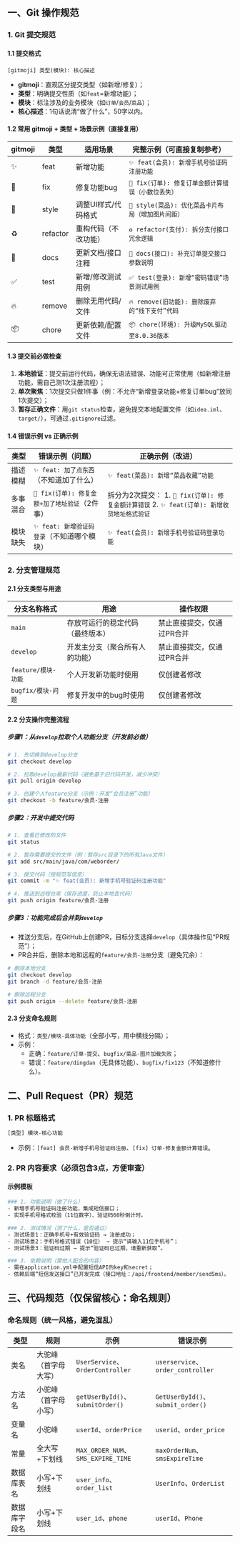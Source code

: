 ## 一、Git 操作规范
### 1. Git 提交规范
#### 1.1 提交格式
```shell
[gitmoji] 类型(模块): 核心描述
```

+ **gitmoji**：直观区分提交类型（如新增/修复）；
+ **类型**：明确提交性质（如`feat`=新增功能）；
+ **模块**：标注涉及的业务模块（如`订单`/`会员`/`菜品`）；
+ **核心描述**：1句话说清“做了什么”，50字以内。

#### 1.2 常用 gitmoji + 类型 + 场景示例（直接复用）
| gitmoji | 类型 | 适用场景 | 完整示例（可直接复制参考） |
| --- | --- | --- | --- |
| ✨ | feat | 新增功能 | `✨ feat(会员): 新增手机号验证码注册功能` |
| 🐛 | fix | 修复功能bug | `🐛 fix(订单): 修复订单金额计算错误（小数位丢失）` |
| 🎨 | style | 调整UI样式/代码格式 | `🎨 style(菜品): 优化菜品卡片布局（增加图片间距）` |
| ♻️ | refactor | 重构代码（不改功能） | `♻️ refactor(支付): 拆分支付接口冗余逻辑` |
| 📝 | docs | 更新文档/接口注释 | `📝 docs(接口): 补充订单提交接口参数说明` |
| ✅ | test | 新增/修改测试用例 | `✅ test(登录): 新增“密码错误”场景测试用例` |
| 🔥 | remove | 删除无用代码/文件 | `🔥 remove(旧功能): 删除废弃的“线下支付”代码` |
| 📦 | chore | 更新依赖/配置文件 | `📦 chore(环境): 升级MySQL驱动至8.0.36版本` |


#### 1.3 提交前必做检查
1. **本地验证**：提交前运行代码，确保无语法错误、功能可正常使用（如新增注册功能，需自己测1次注册流程）；
2. **单次聚焦**：1次提交只做1件事（例：不允许“新增登录功能+修复订单bug”放同1次提交）；
3. **暂存正确文件**：用`git status`检查，避免提交本地配置文件（如`idea.iml`、`target/`），可通过`.gitignore`过滤。

#### 1.4 错误示例 vs 正确示例
| 类型 | 错误示例（问题） | 正确示例（改进） |
| --- | --- | --- |
| 描述模糊 | `✨ feat: 加了点东西`（不知道加了什么） | `✨ feat(菜品): 新增“菜品收藏”功能` |
| 多事混合 | `🐛 fix(订单): 修复金额+加了地址验证`（2件事） | 拆分为2次提交：   1. `🐛 fix(订单): 修复金额计算错误`   2. `✨ feat(订单): 新增收货地址格式验证` |
| 模块缺失 | `✨ feat: 新增验证码登录`（不知道哪个模块） | `✨ feat(会员): 新增手机号验证码登录功能` |


### 2. 分支管理规范
#### 2.1 分支类型与用途
| 分支名称格式 | 用途 | 操作权限 |
| --- | --- | --- |
| `main` | 存放可运行的稳定代码（最终版本） | 禁止直接提交，仅通过PR合并 |
| `develop` | 开发主分支（聚合所有人的功能） | 禁止直接提交，仅通过PR合并 |
| `feature/模块-功能` | 个人开发新功能时使用 | 仅创建者修改 |
| `bugfix/模块-问题` | 修复开发中的bug时使用 | 仅创建者修改 |


#### 2.2 分支操作完整流程
##### 步骤1：从`develop`拉取个人功能分支（开发前必做）
```bash
# 1. 先切换到develop分支
git checkout develop

# 2. 拉取develop最新代码（避免基于旧代码开发，减少冲突）
git pull origin develop

# 3. 创建个人feature分支（示例：开发“会员注册”功能）
git checkout -b feature/会员-注册
```

##### 步骤2：开发中提交代码
```bash
# 1. 查看已修改的文件
git status

# 2. 暂存需要提交的文件（例：暂存src目录下的所有Java文件）
git add src/main/java/com/weborder/

# 3. 提交代码（按规范写信息）
git commit -m "✨ feat(会员): 新增手机号验证码注册功能"

# 4. 推送到远程仓库（保存进度，防止本地丢代码）
git push origin feature/会员-注册
```

##### 步骤3：功能完成后合并到`develop`
+ 推送分支后，在GitHub上创建PR，目标分支选择`develop`（具体操作见“PR规范”）；
+ PR合并后，删除本地和远程的`feature/会员-注册`分支（避免冗余）：

```bash
# 删除本地分支
git checkout develop
git branch -d feature/会员-注册

# 删除远程分支
git push origin --delete feature/会员-注册
```

#### 2.3 分支命名规则
+ 格式：`类型/模块-具体功能`（全部小写，用中横线分隔）；
+ 示例：
    - 正确：`feature/订单-提交`、`bugfix/菜品-图片加载失败`；
    - 错误：`feature/dingdan`（无具体功能）、`bugfix/fix123`（不知道修什么）。



## 二、Pull Request（PR）规范
### 1. PR 标题格式
```bash
[类型] 模块-核心功能
```

+ 示例：`[feat] 会员-新增手机号验证码注册`、`[fix] 订单-修复金额计算错误`。

### 2. PR 内容要求（必须包含3点，方便审查）
#### 示例模板
```bash
### 1. 功能说明（做了什么）
- 新增手机号验证码注册功能，集成短信接口；
- 实现手机号格式校验（11位数字）、验证码60秒倒计时。

### 2. 测试情况（测了什么，是否通过）
- 测试场景1：正确手机号+有效验证码 → 注册成功；
- 测试场景2：手机号格式错误（10位） → 提示“请输入11位手机号”；
- 测试场景3：验证码过期 → 提示“验证码已过期，请重新获取”。

### 3. 依赖说明（需他人配合的内容）
- 需在application.yml中配置短信API的key和secret；
- 依赖后端“短信发送接口”已开发完成（接口地址：/api/frontend/member/sendSms）。
```

## 三、代码规范（仅保留核心：命名规则）
### 命名规则（统一风格，避免混乱）
| 类型 | 规则 | 示例 | 错误示例 |
| --- | --- | --- | --- |
| 类名 | 大驼峰（首字母大写） | `UserService`、`OrderController` | `userservice`、`order_controller` |
| 方法名 | 小驼峰（首字母小写） | `getUserById()`、`submitOrder()` | `GetUserById()`、`submit_order()` |
| 变量名 | 小驼峰 | `userId`、`orderPrice` | `userid`、`order_price` |
| 常量 | 全大写+下划线 | `MAX_ORDER_NUM`、`SMS_EXPIRE_TIME` | `maxOrderNum`、`smsExpireTime` |
| 数据库表名 | 小写+下划线 | `user_info`、`order_list` | `UserInfo`、`OrderList` |
| 数据库字段名 | 小写+下划线 | `user_id`、`phone` | `userId`、`Phone` |


